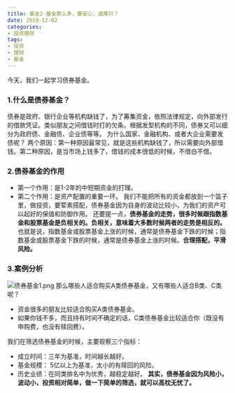 ```yaml
---
title: 基金2-基金那么多，要安心，选哪只？
date: 2019-12-02
categories: 
- 投资理财
tags: 
- 投资
- 理财
- 基金
---
```


今天，我们一起学习债券基金。
### 1.什么是债券基金？
债券是政府、银行企业等机构缺钱了，为了筹集资金，依照法律规定，向外部发行的借款凭证。类似朋友之间借钱时打的欠条。根据发型机构的不同，债券又可以细分为政府债、金融债、企业债等等。
为什么国家、金融机构、或者大企业需要发债呢？
两个原因：第一种原因最常见，就是这些机构缺钱了，所以需要向外部借钱。第二种原因，是当市场上钱多了，借钱的成本很低的时候，不借白不借。
### 2.债券基金的作用
- 第一个作用：是1-2年的中短期资金的打理。
- 第二个作用：是资产配置的重要一环。
我们不能把所有的资金都放到一个篮子里，做投资，要荤素搭配，债券基金因为自身的波动比较小，为我们的资产可以起好的保值和防御作用。
还要提一点，**债券基金的走势，很多时候跟指数基金和股票基金是负相关的。负相关，意味着大多数时候两者的走势是相反的。**
也就是说，指数基金或股票基金上涨的时候，通常是债券基金下跌的时候；指数基金或股票基金下跌的时候，通常是债券基金上涨的时候。**合理搭配，平滑风险。**

### 3.案例分析
![债券基金1.png](a.png)
那么哪些人适合购买A类债券基金，又有哪些人适合B类、C类呢？
- 资金很多的朋友比较适合购买A类债券基金。
- 如果你钱不多，而且持有时间不确定的话，C类债券基金比较适合你（既没有申购费，也没有赎回费）。

我们在筛选债券基金的时候，主要观察三个指标：
- 成立时间：三年为基准，时间越长越好。
- 基金规模： 5亿以上为基准，太小的有赎回的风险。
- 历史业绩：在同类排名中为优秀，越稳定越好。
**其实，债券基金因为风险小，波动小，投资相对简单，做一下简单的筛选，就可以高枕无忧了。**
